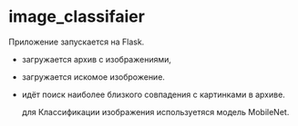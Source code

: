 # image_classifaier

Приложение запускается на Flask.
- загружается архив с изображениями,
- загружается искомое изоброжение.
- идёт поиск наиболее близкого совпадения с картинками в архиве.

  для Классификации изображения используетяся модель MobileNet.
